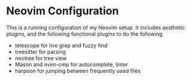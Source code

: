 # Neovim Configuration
This is a running configuration of my Neovim setup. 
It includes aesthetic plugins, and the following functional plugins to do the following
- telescope for live grep and fuzzy find
- treesitter for parsing
- neotree for tree view
- Mason and nvim-cmp for autocomplete, linter
- harpoon for jumping between frequently used files

